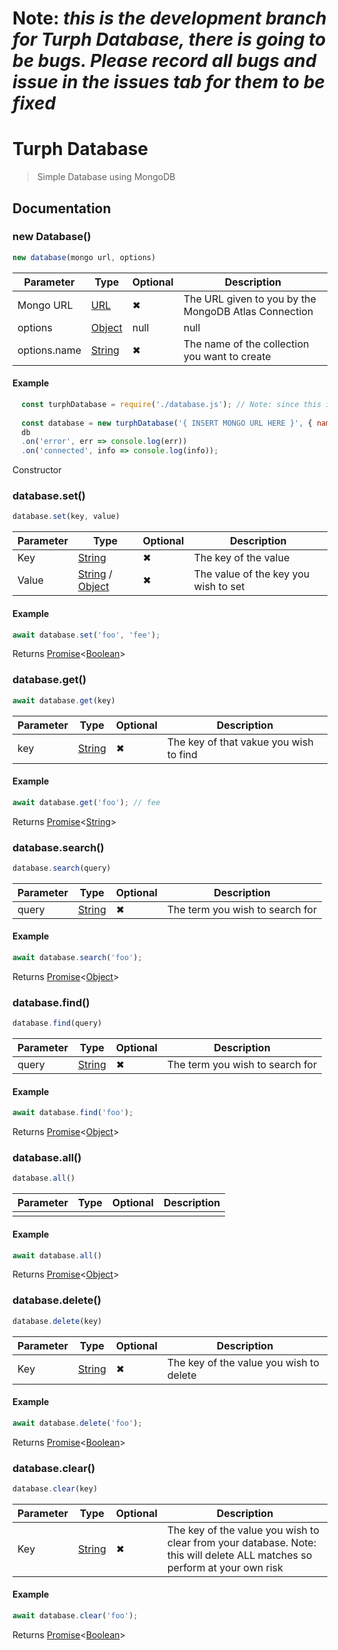 # Note: *this is the development branch for Turph Database, there is going to be bugs. Please record all bugs and issue in the issues tab for them to be fixed*

# Turph Database

> Simple Database using MongoDB

## Documentation

### new Database()

```js
new database(mongo url, options)
```

Parameter | Type | Optional | Description
--- | --- | --- | ---
Mongo URL | [URL](https://developer.mozilla.org/en-US/docs/Learn/Common_questions/What_is_a_URL) | ✖ | The URL given to you by the MongoDB Atlas Connection
options | [Object](https://developer.mozilla.org/en-US/docs/Web/JavaScript/Reference/Global_Objects/Object) | null | null
options.name | [String](https://developer.mozilla.org/en-US/docs/Web/JavaScript/Reference/Global_Objects/String) | ✖ | The name of the collection you want to create

#### Example

```js
  const turphDatabase = require('./database.js'); // Note: since this is not a NPM Package you need to make a new file for this called "database.js" if you wish to use this line of code
  
  const database = new turphDatabase('{ INSERT MONGO URL HERE }', { name: 'database' });
  db
  .on('error', err => console.log(err))
  .on('connected', info => console.log(info));
```

Constructor

### database.set()


```js
database.set(key, value)
```

Parameter | Type | Optional | Description
--- | --- | --- | ---
Key | [String](https://developer.mozilla.org/en-US/docs/Web/JavaScript/Reference/Global_Objects/String) | ✖ | The key of the value
Value | [String](https://developer.mozilla.org/en-US/docs/Web/JavaScript/Reference/Global_Objects/String) / [Object](https://developer.mozilla.org/en-US/docs/Web/JavaScript/Reference/Global_Objects/Object) | ✖ | The value of the key you wish to set

#### Example

```js
await database.set('foo', 'fee');
```

Returns [Promise](https://developer.mozilla.org/en-US/docs/Web/JavaScript/Reference/Global_Objects/Promise)<[Boolean](https://developer.mozilla.org/en-US/docs/Web/JavaScript/Reference/Global_Objects/Boolean)>

### database.get()


```js
await database.get(key)
```

Parameter | Type | Optional | Description
--- | --- | --- | ---
key | [String](https://developer.mozilla.org/en-US/docs/Web/JavaScript/Reference/Global_Objects/String) | ✖ | The key of that vakue you wish to find
 
#### Example

```js
await database.get('foo'); // fee
```

Returns [Promise](https://developer.mozilla.org/en-US/docs/Web/JavaScript/Reference/Global_Objects/Promise)<[String](https://developer.mozilla.org/en-US/docs/Web/JavaScript/Reference/Global_Objects/String)>

### database.search()


```js
database.search(query)
```

Parameter | Type | Optional | Description
--- | --- | --- | ---
query | [String](https://developer.mozilla.org/en-US/docs/Web/JavaScript/Reference/Global_Objects/String) | ✖ | The term you wish to search for

#### Example

```js
await database.search('foo');
```

Returns [Promise](https://developer.mozilla.org/en-US/docs/Web/JavaScript/Reference/Global_Objects/Promise)<[Object](https://developer.mozilla.org/en-US/docs/Web/JavaScript/Reference/Global_Objects/Object)>

### database.find()


```js
database.find(query)
```

Parameter | Type | Optional | Description
--- | --- | --- | ---
query | [String](https://developer.mozilla.org/en-US/docs/Web/JavaScript/Reference/Global_Objects/String) | ✖ | The term you wish to search for

#### Example

```js
await database.find('foo');
```

Returns [Promise](https://developer.mozilla.org/en-US/docs/Web/JavaScript/Reference/Global_Objects/Promise)<[Object](https://developer.mozilla.org/en-US/docs/Web/JavaScript/Reference/Global_Objects/Object)>

### database.all()


```js
database.all()
```

Parameter | Type | Optional | Description
--- | --- | --- | ---
 | | | |

#### Example

```js
await database.all()
```

Returns [Promise](https://developer.mozilla.org/en-US/docs/Web/JavaScript/Reference/Global_Objects/Promise)<[Object](https://developer.mozilla.org/en-US/docs/Web/JavaScript/Reference/Global_Objects/Object)>

### database.delete()


```js
database.delete(key)
```

Parameter | Type | Optional | Description
--- | --- | --- | ---
Key | [String](https://developer.mozilla.org/en-US/docs/Web/JavaScript/Reference/Global_Objects/String) | ✖ | The key of the value you wish to delete

#### Example

```js
await database.delete('foo');
```

Returns [Promise](https://developer.mozilla.org/en-US/docs/Web/JavaScript/Reference/Global_Objects/Promise)<[Boolean](https://developer.mozilla.org/en-US/docs/Web/JavaScript/Reference/Global_Objects/Boolean)>

### database.clear()

```js
database.clear(key)
```

Parameter | Type | Optional | Description
--- | --- | --- | ---
Key | [String](https://developer.mozilla.org/en-US/docs/Web/JavaScript/Reference/Global_Objects/String) | ✖ | The key of the value you wish to clear from your database. Note: this will delete ALL matches so perform at your own risk

#### Example

```js
await database.clear('foo');
```

Returns [Promise](https://developer.mozilla.org/en-US/docs/Web/JavaScript/Reference/Global_Objects/Promise)<[Boolean](https://developer.mozilla.org/en-US/docs/Web/JavaScript/Reference/Global_Objects/Boolean)>
